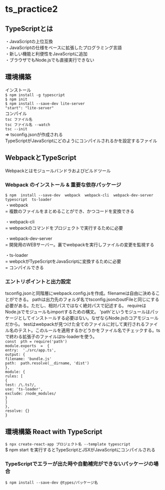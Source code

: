 # ts_practice2

## TypeScriptとは
・JavaScriptの上位互換</br>
・JavaScriptの仕様をベースに拡張したプログラミング言語</br>
・新しい機能と利便性をJavaScriptに追加</br>
・ブラウザでもNode.jsでも直接実行できない</br>

## 環境構築
インストール</br>
`$ npm install -g typescript`</br>
`$ npm init`</br>
`$ npm install --save-dev lite-server`</br>
`"start": "lite-server"`</br>
コンパイル</br>
`tsc ファイル名`</br>
`tsc ファイル名 --watch`</br>
`tsc --init`</br>
=> tsconfig.jsonが作成される</br>
TypeScriptがJavaScriptにどのようにコンパイルされるかを設定するファイル

## WebpackとTypeScript
Webpackとはモジュールバンドラおよびビルドツール<br/>

### Webpack のインストール & 重要な依存パッケージ
`$ npm  install --save-dev  webpack  webpack-cli  webpack-dev-server  typescript  ts-loader`<br/>
・webpack<br/>
= 複数のファイルをまとめることができ、かつコードを変換できる<br/>

・webpack-cli <br/>
= webpackのコマンドをプロジェクトで実行するために必要<br/>

・webpack-dev-server<br/>
= 開発用のWEBサーバー。裏でwebpackを実行しファイルの変更を監視する<br/>

・ts-loader<br/>
= webpckがTypeScriptをJavaScriptに変換するために必要<br/>
= コンパイルできる

### エントリポイントと出力設定
tsconfig.jsonと同階層にwebpack.config.jsを作成。filenameは自由に決めることができる。
pathは出力先のフォルダ名でtsconfig.jsonのoutFileと同じにする必要がある。ただし、相対パスではなく絶対パスで記述する。
requireはNode.jsでモジュールもimportするための構文。
'path'というモジュールはパッケージとしてインストールする必要はない。なぜならNode.jsのコアモジュールだから。
testはwebpackが見つけた全てのファイルに対して実行されるファイル名のテスト。このルールを適用するかどうかをファイル名でチェックする。tsで終わる拡張子のファイルはts-loaderを使う。<br/>
`const  pth = require('path')`                  <br/>
`module.exports  =  {`                          <br/>
    `entry:  './src/app.ts',`                     <br/>
    `output: {`                                  <br/>
        `filename: 'bundle.js'`                  <br/>
        `path:  path.resolve(__dirname, 'dist')`  <br/>
    `},`                                          <br/>
    `module: {`                                   <br/>
        `rules: [`                                <br/>
            `{`                                   <br/>
               `test: /\.ts?/,`                   <br/>
               `use: 'ts-loader',`                <br/>
               `exclude: /node_modules/`          <br/>
            `}`                                   <br/>
        `]`                                        <br/>
    `},`                                           <br/>
    `resolve: {}`                                  <br/>
`}`





## 環境構築 React with TypeScript
`$ npx create-react-app プロジェクト名 --template typescript`</br>
$ npm start を実行するとTypeScriptとJSXがJavaScriptにコンパイルされる</br>

### TypeScriptでエラーが出た時や自動補完ができないパッケージの場合</br>
`$ npm install --save-dev @types/パッケージ名`</br>
